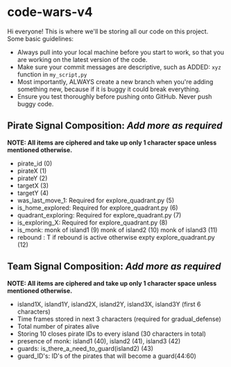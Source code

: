 # code-wars-v4
Hi everyone! This is where we'll be storing all our code on this project. Some basic guidelines:
- Always pull into your local machine before you start to work, so that you are working on the latest version of the code.
- Make sure your commit messages are descriptive, such as ADDED: `xyz` function in `my_script,py`
- Most importantly, ALWAYS create a new branch when you're adding something new, because if it is buggy it could break everything.
- Ensure you test thoroughly before pushing onto GitHub. Never push buggy code.

## Pirate Signal Composition: *Add more as required*
**NOTE: All items are ciphered and take up only 1 character space unless mentioned otherwise.**
- pirate_id (0)
- pirateX (1)
- pirateY (2)
- targetX (3)
- targetY (4)
- was_last_move_1: Required for explore_quadrant.py (5)
- is_home_explored: Required for explore_quadrant.py (6)
- quadrant_exploring: Required for explore_quadrant.py (7)
- is_exploring_X: Required for explore_quadrant.py (8)
- is_monk: monk of island1 (9)
          monk of island2 (10)
          monk of island3 (11)
- rebound : T if rebound is active otherwise expty explore_quadrant.py (12)

## Team Signal Composition: *Add more as required*
**NOTE: All items are ciphered and take up only 1 character space unless mentioned otherwise.**
- island1X, island1Y, island2X, island2Y, island3X, island3Y (first 6 characters)
- Time frames stored in next 3 characters (required for gradual_defense)
- Total number of pirates alive
- Storing 10 closes pirate IDs to every island (30 characters in total)
-  presence of monk: island1 (40), island2 (41), island3 (42)
-  guards: is_there_a_need_to_guard(island2) (43)
-  guard_ID's: ID's of the pirates that will become a guard(44:60)
   

